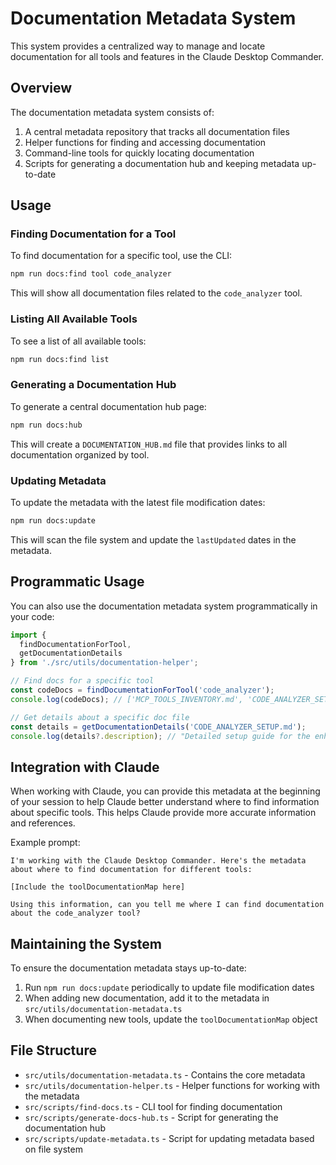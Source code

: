 # Documentation Metadata System

This system provides a centralized way to manage and locate documentation for all tools and features in the Claude Desktop Commander.

## Overview

The documentation metadata system consists of:

1. A central metadata repository that tracks all documentation files
2. Helper functions for finding and accessing documentation
3. Command-line tools for quickly locating documentation
4. Scripts for generating a documentation hub and keeping metadata up-to-date

## Usage

### Finding Documentation for a Tool

To find documentation for a specific tool, use the CLI:

```bash
npm run docs:find tool code_analyzer
```

This will show all documentation files related to the `code_analyzer` tool.

### Listing All Available Tools

To see a list of all available tools:

```bash
npm run docs:find list
```

### Generating a Documentation Hub

To generate a central documentation hub page:

```bash
npm run docs:hub
```

This will create a `DOCUMENTATION_HUB.md` file that provides links to all documentation organized by tool.

### Updating Metadata

To update the metadata with the latest file modification dates:

```bash
npm run docs:update
```

This will scan the file system and update the `lastUpdated` dates in the metadata.

## Programmatic Usage

You can also use the documentation metadata system programmatically in your code:

```typescript
import { 
  findDocumentationForTool, 
  getDocumentationDetails 
} from './src/utils/documentation-helper';

// Find docs for a specific tool
const codeDocs = findDocumentationForTool('code_analyzer');
console.log(codeDocs); // ['MCP_TOOLS_INVENTORY.md', 'CODE_ANALYZER_SETUP.md', ...]

// Get details about a specific doc file
const details = getDocumentationDetails('CODE_ANALYZER_SETUP.md');
console.log(details?.description); // "Detailed setup guide for the enhanced code analyzer..."
```

## Integration with Claude

When working with Claude, you can provide this metadata at the beginning of your session to help Claude better understand where to find information about specific tools. This helps Claude provide more accurate information and references.

Example prompt:

```
I'm working with the Claude Desktop Commander. Here's the metadata about where to find documentation for different tools:

[Include the toolDocumentationMap here]

Using this information, can you tell me where I can find documentation about the code_analyzer tool?
```

## Maintaining the System

To ensure the documentation metadata stays up-to-date:

1. Run `npm run docs:update` periodically to update file modification dates
2. When adding new documentation, add it to the metadata in `src/utils/documentation-metadata.ts`
3. When documenting new tools, update the `toolDocumentationMap` object

## File Structure

- `src/utils/documentation-metadata.ts` - Contains the core metadata
- `src/utils/documentation-helper.ts` - Helper functions for working with the metadata
- `src/scripts/find-docs.ts` - CLI tool for finding documentation
- `src/scripts/generate-docs-hub.ts` - Script for generating the documentation hub
- `src/scripts/update-metadata.ts` - Script for updating metadata based on file system